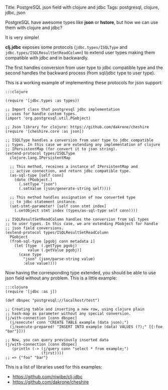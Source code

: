 Title: PostgreSQL json field with clojure and jdbc
Tags: postgresql, clojure, jdbc, json

PostgreSQL have awesome types like **json** or **hstore**, but how we can use them with clojure
and jdbc?

It is very simple!

**clj.jdbc** exposes some protocols (`jdbc.types/ISQLType` and `jdbc.types/ISQLResultSetReadColumn`)
to extend user types making them compatible with jdbc and in backwardly.

The first handles conversion from user type to jdbc compatible type and the second handles the
backward process (from sql/jdbc type to user type).

This is a working example of implementing these protocols for json support:

    :::clojure

    (require '[jdbc.types :as types])

    ;; Import class that postgresql jdbc implementation
    ;; uses for handle custom types.
    (import 'org.postgresql.util.PGobject)

    ;; Json library for clojure: https://github.com/dakrone/cheshire
    (require '[cheshire.core :as json])

    ;; ISQLType handles a conversion from user type to jdbc compatible
    ;; types. In this case we are extending any implementation of clojure
    ;; IPersistentMap (for convert it to json string).
    (extend-protocol types/ISQLType
      clojure.lang.IPersistentMap

      ;; This method, receives a instance of IPersistentMap and
      ;; active connection, and return jdbc compatible type.
      (as-sql-type [self conn]
        (doto (PGobject.)
          (.setType "json")
          (.setValue (json/generate-string self))))

      ;; This method handles assignation of now converted type
      ;; to jdbc statement instance.
      (set-stmt-parameter! [self conn stmt index]
        (.setObject stmt index (types/as-sql-type self conn))))

    ;; ISQLResultSetReadColumn handles the conversion from sql types
    ;; to user types. In this case, we are extending PGobject for handle
    ;; json field conversions.
    (extend-protocol types/ISQLResultSetReadColumn
      PGobject
      (from-sql-type [pgobj conn metadata i]
        (let [type  (.getType pgobj)
              value (.getValue pgobj)]
          (case type
            "json" (json/parse-string value)
            :else value))))


Now having the corresponding type extended, you should be able to use json field without any problem.
This is a little example:

    :::clojure
    (require '[jdbc :as j])

    (def dbspec "postgresql://localhost/test")

    ;; Creating table and inserting a new row, using clojure plain
    ;; hash-map as parameter without any special conversion.
    (j/with-connection [conn dbspec]
      (j/execute! conn "CREATE TABLE example (data json);")
      (j/execute-prepared! "INSERT INTO example (data) VALUES (?);" [{:foo "bar"}]))

    ;; Now, you can query previously inserted data
    (j/with-connection [conn dbspec]
       (println (-> (j/query conn "select * from example;")
                    (first))))
    ;; => {"foo" "bar"}


This is a list of libraries used for this examples:

- <https://github.com/niwibe/clj.jdbc>
- <https://github.com/dakrone/cheshire>
